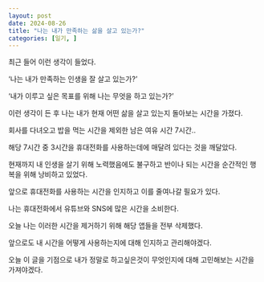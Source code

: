 ```yaml
---
layout: post
date: 2024-08-26
title: "나는 내가 만족하는 삶을 살고 있는가?"
categories: [일기, ]
---
```



최근 들어 이런 생각이 들었다.


‘나는 내가 만족하는 인생을 잘 살고 있는가?’


‘내가 이루고 싶은 목표를 위해 나는 무엇을 하고 있는가?’


이런 생각이 든 후 나는 내가 현재 어떤 삶을 살고 있는지 돌아보는 시간을 가졌다.


회사를 다녀오고 밥을 먹는 시간을 제외한 남은 여유 시간 7시간..


해당 7시간 중 3시간을 휴대전화를 사용하는데에 매달려 있다는 것을 깨달았다. 


현재까지 내 인생을 살기 위해 노력했음에도 불구하고 반이나 되는 시간을 순간적인 행복을 위해 낭비하고 있었다.


앞으로 휴대전화를 사용하는 시간을 인지하고 이를 줄여나갈 필요가 있다.


나는 휴대전화에서 유튜브와 SNS에 많은 시간을 소비한다.


오늘 나는 이러한 시간을 제거하기 위해 해당 앱들을 전부 삭제했다.


앞으로도 내 시간을 어떻게 사용하는지에 대해 인지하고 관리해야겠다.


오늘 이 글을 기점으로 내가 정말로 하고싶은것이 무엇인지에 대해 고민해보는 시간을 가져야겠다.

